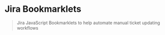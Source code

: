 # Jira Bookmarklets

> Jira JavaScript Bookmarklets to help automate manual ticket updating workflows
